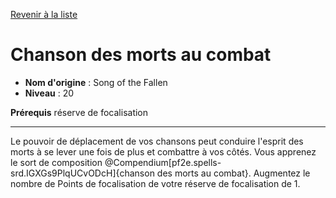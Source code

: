 [Revenir à la liste](list.md)

# Chanson des morts au combat

 * **Nom d'origine** : Song of the Fallen
 * **Niveau** : 20


<p><span id="ctl00_MainContent_DetailedOutput"><strong>Prérequis</strong> réserve de focalisation<br></span></p>
<hr>
<p>Le pouvoir de déplacement de vos chansons peut conduire l'esprit des morts à se lever une fois de plus et combattre à vos côtés. Vous apprenez le sort de composition @Compendium[pf2e.spells-srd.IGXGs9PlqUCvODcH]{chanson des morts au combat}. Augmentez le nombre de Points de focalisation de votre réserve de focalisation de 1.</p>